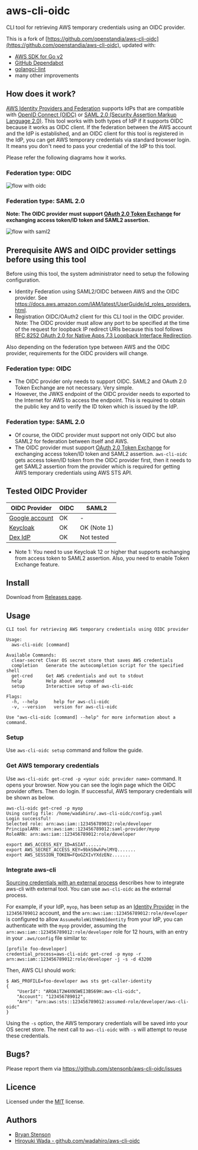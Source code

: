 # aws-cli-oidc

CLI tool for retrieving AWS temporary credentials using an OIDC provider.

This is a fork of [https://github.com/openstandia/aws-cli-oidc](https://github.com/openstandia/aws-cli-oidc), updated with:

* [AWS SDK for Go v2](https://github.com/aws/aws-sdk-go-v2)
* [GitHub Dependabot](https://github.com/dependabot)
* [golangci-lint](https://golangci-lint.run/)
* many other improvements

## How does it work?

[AWS Identity Providers and Federation](https://docs.aws.amazon.com/IAM/latest/UserGuide/id_roles_providers.html) supports IdPs that are compatible with [OpenID Connect (OIDC)](http://openid.net/connect/) or [SAML 2.0 (Security Assertion Markup Language 2.0)](https://wiki.oasis-open.org/security). This tool works with both types of IdP if it supports OIDC because it works as OIDC client. If the federation between the AWS account and the IdP is established, and an OIDC client for this tool is registered in the IdP, you can get AWS temporary credentials via standard browser login. It means you don't need to pass your credential of the IdP to this tool.

Please refer the following diagrams how it works.

### Federation type: OIDC

![flow with oidc](flow-with-oidc.png)

### Federation type: SAML 2.0

**Note: The OIDC provider must support [OAuth 2.0 Token Exchange](https://tools.ietf.org/html/draft-ietf-oauth-token-exchange-15) for exchanging access token/ID token and SAML2 assertion.**

![flow with saml2](flow-with-saml2.png)

## Prerequisite AWS and OIDC provider settings before using this tool

Before using this tool, the system administrator need to setup the following configuration.

- Identity Federation using SAML2/OIDC between AWS and the OIDC provider. See https://docs.aws.amazon.com/IAM/latest/UserGuide/id_roles_providers.html.
- Registration OIDC/OAuth2 client for this CLI tool in the OIDC provider. Note: The OIDC provider must allow any port to be specified at the time of the request for loopback IP redirect URIs because this tool follows [RFC 8252 OAuth 2.0 for Native Apps 7.3 Loopback Interface Redirection](https://tools.ietf.org/html/rfc8252#section-7.3).

Also depending on the federation type between AWS and the OIDC provider, requirements for the OIDC providers will change.

### Federation type: OIDC

- The OIDC provider only needs to support OIDC. SAML2 and OAuth 2.0 Token Exchange are not necessary. Very simple.
- However, the JWKS endpoint of the OIDC provider needs to exported to the Internet for AWS to access the endpoint. This is required to obtain the public key and to verify the ID token which is issued by the IdP.

### Federation type: SAML 2.0

- Of course, the OIDC provider must support not only OIDC but also SAML2 for federation between itself and AWS.
- The OIDC provider must support [OAuth 2.0 Token Exchange](https://tools.ietf.org/html/draft-ietf-oauth-token-exchange-15) for exchanging access token/ID token and SAML2 assertion. `aws-cli-oidc` gets access token/ID token from the OIDC provider first, then it needs to get SAML2 assertion from the provider which is required for getting AWS temporary credentials using AWS STS API.

## Tested OIDC Provider

| OIDC Provider                                                                  | OIDC | SAML2       |
| ------------------------------------------------------------------------------ | ---- | ----------- |
| [Google account](https://accounts.google.com/.well-known/openid-configuration) | OK   | -           |
| [Keycloak](https://www.keycloak.org)                                           | OK   | OK (Note 1) |
| [Dex IdP](https://github.com/dexidp/dex)                                       | OK   | Not tested  |

- Note 1: You need to use Keycloak 12 or higher that supports exchanging from access token to SAML2 assertion. Also, you need to enable Token Exchange feature.

## Install

Download from [Releases page](https://github.com/stensonb/aws-cli-oidc/releases).

## Usage

```
CLI tool for retrieving AWS temporary credentials using OIDC provider

Usage:
  aws-cli-oidc [command]

Available Commands:
  clear-secret Clear OS secret store that saves AWS credentials
  completion   Generate the autocompletion script for the specified shell
  get-cred     Get AWS credentials and out to stdout
  help         Help about any command
  setup        Interactive setup of aws-cli-oidc

Flags:
  -h, --help      help for aws-cli-oidc
  -v, --version   version for aws-cli-oidc

Use "aws-cli-oidc [command] --help" for more information about a command.
```

### Setup

Use `aws-cli-oidc setup` command and follow the guide.

### Get AWS temporary credentials

Use `aws-cli-oidc get-cred -p <your oidc provider name>` command. It opens your browser.
Now you can see the login page which the OIDC provider offers. Then do login.
If successful, AWS temporary credentials will be shown as below.

```
aws-cli-oidc get-cred -p myop
Using config file: /home/wadahiro/.aws-cli-oidc/config.yaml
Login successful!
Selected role: arn:aws:iam::123456789012:role/developer
PrincipalARN: arn:aws:iam::123456789012:saml-provider/myop
RoleARN: arn:aws:iam::123456789012:role/developer

export AWS_ACCESS_KEY_ID=ASIAT......
export AWS_SECRET_ACCESS_KEY=9bkS0whPelMYQ.......
export AWS_SESSION_TOKEN=FQoGZXIvYXdzENz.......
```

### Integrate aws-cli

[Sourcing credentials with an external process](https://docs.aws.amazon.com/cli/latest/userguide/cli-configure-sourcing-external.html) describes how to integrate aws-cli with external tool. You can use `aws-cli-oidc` as the external process.

For example, if your IdP, `myop`, has been setup as an [Identity Provider](https://docs.aws.amazon.com/IAM/latest/UserGuide/id_roles_providers.html) in the `123456789012` account, and the `arn:aws:iam::123456789012:role/developer` is configured to allow `AssumeRoleWithWebIdentity` from your IdP, you can authenticate with the `myop` provider, assuming the `arn:aws:iam::123456789012:role/developer` role for 12 hours, with an entry in your `.aws/config` file similar to:

```
[profile foo-developer]
credential_process=aws-cli-oidc get-cred -p myop -r arn:aws:iam::123456789012:role/developer -j -s -d 43200
```

Then, AWS CLI should work:
```
$ AWS_PROFILE=foo-developer aws sts get-caller-identity
{
    "UserId": "AROA1T2W4XNSWEI3BS69H:aws-cli-oidc",
    "Account": "123456789012",
    "Arn": "arn:aws:sts::123456789012:assumed-role/developer/aws-cli-oidc"
}
```

Using the `-s` option, the AWS temporary credentials will be saved into your OS secret store. The next call to `aws-cli-oidc` with `-s` will attempt to reuse these credentials.

## Bugs?

Please report them via https://github.com/stensonb/aws-cli-oidc/issues

## Licence

Licensed under the [MIT](/LICENSE) license.

## Authors

- [Bryan Stenson](https://github.com/stensonb)
- [Hiroyuki Wada - github.com/wadahiro/aws-cli-oidc](https://github.com/wadahiro/aws-cli-oidc)
